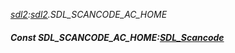 _[sdl2](../../modules/sdl2/sdl2-module.md):[sdl2](../../modules/sdl2/sdl2-module.md).SDL\_SCANCODE\_AC\_HOME_
##### Const SDL\_SCANCODE\_AC\_HOME:[SDL_Scancode](../../modules/sdl2/sdl2-sdl_scancode.md)
